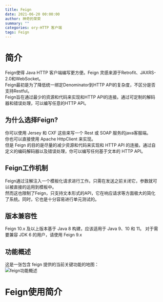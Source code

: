 ```yaml
---
title: Feign
date: 2021-06-20 00:00:00
author: 神奇的荣荣
summary: ""
categories: ory-HTTP 客户端
tags: Feign
---
```


# 简介

Feign使得 Java HTTP 客户端编写更方便。Feign 灵感来源于Retrofit、JAXRS-2.0和WebSocket。  
Feign最初是为了降低统一绑定Denominator到HTTP API的复杂度，不区分是否支持Restful。  
Feign旨在通过最少的资源和代码来实现和HTTP API的连接。通过可定制的解码器和错误处理，可以编写任意的HTTP API。

## 为什么选择Feign?

你可以使用 Jersey 和 CXF 这些来写一个 Rest 或 SOAP 服务的java客服端。  
你也可以直接使用 Apache HttpClient 来实现。  
但是 Feign 的目的是尽量的减少资源和代码来实现和 HTTP API 的连接。通过自定义的编码解码器以及错误处理，你可以编写任何基于文本的 HTTP API。

## Feign工作机制

Feign通过注解注入一个模板化请求进行工作。只需在发送之前关闭它，参数就可以被直接的运用到模板中。  
然而这也限制了Feign，只支持文本形式的API，它在响应请求等方面极大的简化了系统。同时，它也是十分容易进行单元测试的。

## 版本兼容性

Feign 10.x 及以上版本基于 Java 8 构建，应该适用于 Java 9、10 和 11。
对于需要兼容 JDK 6 的用户，请使用 Feign 9.x

## 功能概述

这是一张包含 feign 提供的当前关键功能的地图：  
![feign功能概述](https://rong0624.gitee.io/images/Feign/)

# Feign使用简介

## 